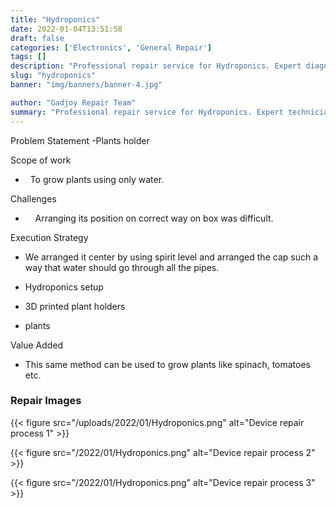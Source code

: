 ```yaml
---
title: "Hydroponics"
date: 2022-01-04T13:51:58
draft: false
categories: ['Electronics', 'General Repair']
tags: []
description: "Professional repair service for Hydroponics. Expert diagnosis and quality repairs in Bangalore."
slug: "hydroponics"
banner: "img/banners/banner-4.jpg"

author: "Gadjoy Repair Team"
summary: "Professional repair service for Hydroponics. Expert technicians, quality parts, warranty included."
---
```


Problem Statement -Plants holder

Scope of work

- &nbsp; To grow plants using only water.

Challenges

- &nbsp;&nbsp;&nbsp; Arranging its position on correct way on box was difficult.

Execution Strategy 

- We arranged it center by using spirit level and arranged the cap such a way that water should go through all the pipes. 

- Hydroponics setup 

- 3D printed plant holders 

- plants

Value Added

- This same method can be used to grow plants like spinach, tomatoes etc.

### Repair Images

{{< figure src="/uploads/2022/01/Hydroponics.png" alt="Device repair process 1" >}}

{{< figure src="/2022/01/Hydroponics.png" alt="Device repair process 2" >}}

{{< figure src="/2022/01/Hydroponics.png" alt="Device repair process 3" >}}

